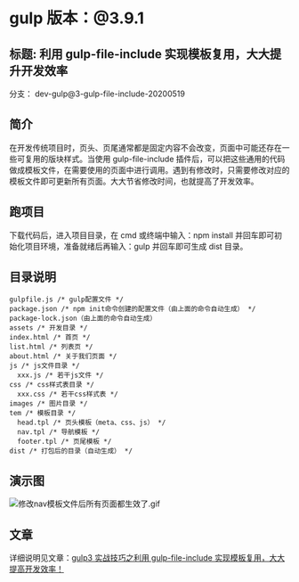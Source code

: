 <!--
 * @Description:
 * @Author: yilingsj（315800015@qq.com）
 * @Date: 2020-05-30 17:53:10
 * @LastEditors: yilingsj（315800015@qq.com）
 * @LastEditTime: 2020-05-30 18:01:57
-->

# gulp 版本：@3.9.1

## 标题: 利用 gulp-file-include 实现模板复用，大大提升开发效率

分支： dev-gulp@3-gulp-file-include-20200519

## 简介

在开发传统项目时，页头、页尾通常都是固定内容不会改变，页面中可能还存在一些可复用的版块样式。当使用 gulp-file-include 插件后，可以把这些通用的代码做成模板文件，在需要使用的页面中进行调用。遇到有修改时，只需要修改对应的模板文件即可更新所有页面。大大节省修改时间，也就提高了开发效率。

## 跑项目

下载代码后，进入项目目录，在 cmd 或终端中输入：npm install 并回车即可初始化项目环境，准备就绪后再输入：gulp 并回车即可生成 dist 目录。

## 目录说明

```
gulpfile.js /* gulp配置文件 */
package.json /* npm init命令创建的配置文件（由上面的命令自动生成） */
package-lock.json（由上面的命令自动生成）
assets /* 开发目录 */
index.html /* 首页 */
list.html /* 列表页 */
about.html /* 关于我们页面 */
js /* js文件目录 */
  xxx.js /* 若干js文件 */
css /* css样式表目录 */
  xxx.css /* 若干css样式表 */
images /* 图片目录 */
tem /* 模板目录 */
  head.tpl /* 页头模板（meta、css、js） */
  nav.tpl /* 导航模板 */
  footer.tpl /* 页尾模板 */
dist /* 打包后的目录（自动生成） */
```

## 演示图

![修改nav模板文件后所有页面都生效了.gif](https://img.alicdn.com/imgextra/i4/759415648/O1CN01YvbjFV1rapa8V0zPn_!!759415648.gif)

## 文章

详细说明见文章：[gulp3 实战技巧之利用 gulp-file-include 实现模板复用，大大提高开发效率！](http://www.yilingsj.com/xwzj/2020-05-19/gulp-file-include.html)
